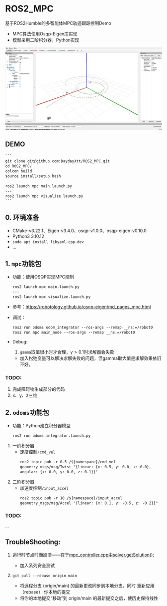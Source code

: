 # ROS2_MPC
基于ROS2Humble的多智能体MPC轨迹跟踪控制Demo
- MPC算法使用Osqp-Eigen库实现
- 模型采用二阶积分器，Python实现

![示例图片](./results/pic2.png)

## DEMO
    ```
    git clone git@github.com:DaydayXtt/ROS2_MPC.git
    cd ROS2_MPC/
    colcon build
    source install/setup.bash
    
    ros2 launch mpc main.launch.py
    ---
    ros2 launch mpc visualize.launch.py
    ```
## 0. 环境准备
- CMake-v3.22.1、Eigen-v3.4.0、osqp-v1.0.0、osqp-eigen-v0.10.0
- Python3 3.10.12
- ```sudo apt install libyaml-cpp-dev```
- ...

## 1. ```mpc```功能包
- 功能：使用OSQP实现MPC控制
    ```
    ros2 launch mpc main.launch.py
    ---
    ros2 launch mpc visualize.launch.py
    ```
- 参考：https://robotology.github.io/osqp-eigen/md_pages_mpc.html

- 调试：
    ```
    ros2 run odoms odom_integrator --ros-args --remap __ns:=/robot0
    ros2 run mpc main_node --ros-args --remap __ns:=/robot0
    ```
- Debug:
  1. ```gamma```取值很小时才合理，$\gamma > 0.1$时求解器会失败
    - 加入松弛变量可以解决求解失败的问题，但gamma取大值是求解效果依旧不好。
### TODO:
1. 完成障碍物生成部分的代码
2. x、y、z三维

   
## 2. ```odoms```功能包
- 功能：Python建立积分器模型
    ```
    ros2 run odoms integrator.launch.py
    ```
1. 一阶积分器
    - 速度控制```/cmd_vel```
        ```
        ros2 topic pub -r 0.5 /${namespace}/cmd_vel geometry_msgs/msg/Twist "{linear: {x: 0.5, y: 0.0, z: 0.0}, angular: {x: 0.0, y: 0.0, z: 0.1}}"
        ```
2. 二阶积分器
    - 加速度控制```/input_accel```
        ```
        ros2 topic pub -r 10 /${namespace}/input_accel geometry_msgs/msg/Accel "{linear: {x: 0.1, y: -0.5, z: -0.2}}"
        ```
### TODO:
...

## TroubleShooting:
1. 运行时节点时而崩溃——在于[mpc_controller.cpp中solver.getSolution();](https://github.com/DaydayXtt/ROS2_MPC/blob/main/src/mpc/src/utils/mpc_controller.cpp#L207)
   - 加入系列安全测试
   <!-- - 原因可能在于使用引用```const Eigen::VectorXd &QPSolution = solver.getSolution();```，从而避免一些内存拷贝上的不稳定问题。 -->
   
2. ```git pull --rebase origin main```
   - 将远程分支 (origin/main) 的最新更改同步到本地分支，同时 重新应用（rebase） 你本地的提交
   - 将你的本地提交“移动”到 origin/main 的最新提交之后，使历史保持线性
